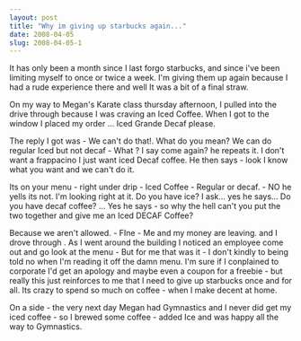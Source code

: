 ```yaml
---
layout: post
title: "Why im giving up starbucks again..."
date: 2008-04-05
slug: 2008-04-05-1
---
```


It has only been a month since I last forgo starbucks, and since i&apos;ve been limiting myself to once or twice a week.  I&apos;m giving them up again because I had a rude experience there and well It was a bit of a final straw.  

On my way to Megan&apos;s Karate class thursday afternoon, I pulled into the drive through because I was craving an Iced Coffee.  When I got to the window I placed my order ... Iced Grande Decaf please.

The reply I got was - We can&apos;t do that!.  What do you mean?  We can do regular Iced but not decaf - What ? I say come again?  he repeats it.   I don&apos;t want a frappacino I just want iced Decaf coffee.  He then says - look I know what you want and we can&apos;t do it. 

Its on your menu - right under drip - Iced Coffee - Regular or decaf.  - NO he yells its not.  I&apos;m looking right at it.  Do you have ice? I ask... yes he says... Do you have decaf coffee?  ... Yes he says - so why the hell can&apos;t you put the two together and give me an Iced DECAF Coffee?

Because we aren&apos;t allowed. - FIne - Me and my money are leaving. and I drove through .  As I went around the building I noticed an employee come out and go look at the menu - But for me that was it - I don&apos;t kindly to being told no when I&apos;m reading it off the damn menu.  I&apos;m sure if I conplained to corporate I&apos;d get an apology and maybe even a coupon for a freebie - but really this just reinforces to me that I need to give up starbucks once and for all.  Its crazy to spend so much on coffee - when I make decent at home.

On a side - the very next day Megan had Gymnastics and I never did get my iced coffee - so I brewed some coffee - added Ice and was happy all the way to Gymnastics.  



